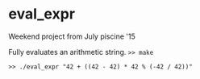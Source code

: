 # eval_expr
Weekend project from July piscine '15

Fully evaluates an arithmetic string.
`>> make`

`>> ./eval_expr "42 + ((42 - 42) * 42 % (-42 / 42))"`
